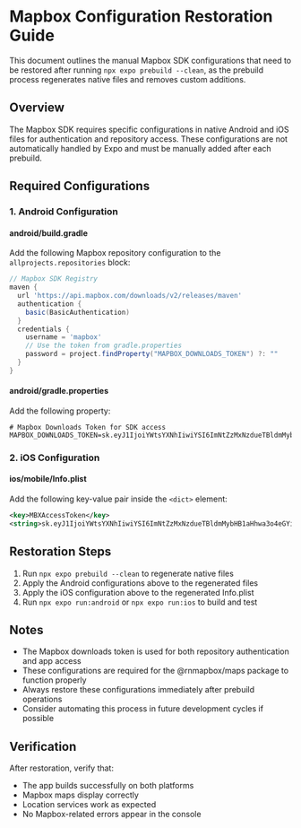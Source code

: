 # Mapbox Configuration Restoration Guide

This document outlines the manual Mapbox SDK configurations that need to be restored after running `npx expo prebuild --clean`, as the prebuild process regenerates native files and removes custom additions.

## Overview

The Mapbox SDK requires specific configurations in native Android and iOS files for authentication and repository access. These configurations are not automatically handled by Expo and must be manually added after each prebuild.

## Required Configurations

### 1. Android Configuration

#### android/build.gradle

Add the following Mapbox repository configuration to the `allprojects.repositories` block:

```gradle
// Mapbox SDK Registry
maven {
  url 'https://api.mapbox.com/downloads/v2/releases/maven'
  authentication {
    basic(BasicAuthentication)
  }
  credentials {
    username = 'mapbox'
    // Use the token from gradle.properties
    password = project.findProperty("MAPBOX_DOWNLOADS_TOKEN") ?: ""
  }
}
```

#### android/gradle.properties

Add the following property:

```properties
# Mapbox Downloads Token for SDK access
MAPBOX_DOWNLOADS_TOKEN=sk.eyJ1IjoiYWtsYXNhIiwiYSI6ImNtZzMxNzdueTBldmMybHB1aHhwa3o4eGYifQ.AeDOBIHaWjsvAh4BqDw6Rg
```

### 2. iOS Configuration

#### ios/mobile/Info.plist

Add the following key-value pair inside the `<dict>` element:

```xml
<key>MBXAccessToken</key>
<string>sk.eyJ1IjoiYWtsYXNhIiwiYSI6ImNtZzMxNzdueTBldmMybHB1aHhwa3o4eGYifQ.AeDOBIHaWjsvAh4BqDw6Rg</string>
```

## Restoration Steps

1. Run `npx expo prebuild --clean` to regenerate native files
2. Apply the Android configurations above to the regenerated files
3. Apply the iOS configuration above to the regenerated Info.plist
4. Run `npx expo run:android` or `npx expo run:ios` to build and test

## Notes

- The Mapbox downloads token is used for both repository authentication and app access
- These configurations are required for the @rnmapbox/maps package to function properly
- Always restore these configurations immediately after prebuild operations
- Consider automating this process in future development cycles if possible

## Verification

After restoration, verify that:

- The app builds successfully on both platforms
- Mapbox maps display correctly
- Location services work as expected
- No Mapbox-related errors appear in the console
